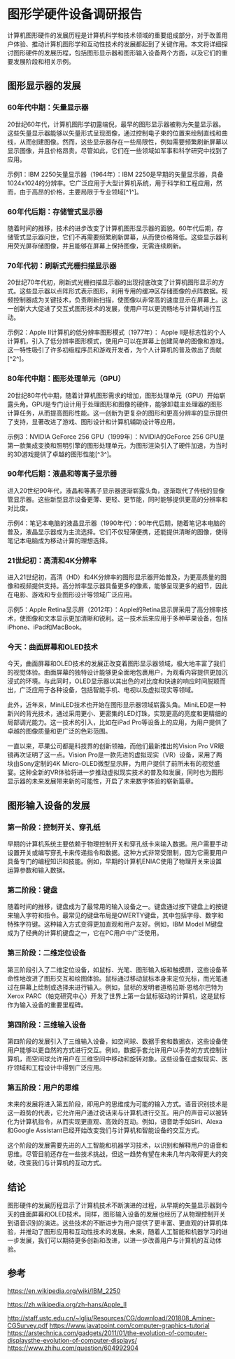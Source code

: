 # 图形学硬件设备调研报告

计算机图形硬件的发展历程是计算机科学和技术领域的重要组成部分，对于改善用户体验、推动计算机图形学和互动性技术的发展都起到了关键作用。本文将详细探讨图形硬件的发展历程，包括图形显示器和图形输入设备两个方面，以及它们的重要发展阶段和相关示例。

## 图形显示器的发展

### 60年代中期：矢量显示器

20世纪60年代，计算机图形学初露端倪，最早的图形显示器被称为矢量显示器。这些矢量显示器能够以矢量形式呈现图像，通过控制电子束的位置来绘制直线和曲线，从而创建图像。然而，这些显示器存在一些局限性，例如需要频繁刷新屏幕以显示图像，并且价格昂贵。尽管如此，它们在一些领域如军事和科学研究中找到了应用。

示例1：IBM 2250矢量显示器（1964年）：IBM 2250是早期的矢量显示器，具备1024x1024的分辨率。它广泛应用于大型计算机系统，用于科学和工程应用，然而，由于高昂的价格，主要局限于专业领域[^1^]。

### 60年代后期：存储管式显示器

随着时间的推移，技术的进步改变了计算机图形显示器的面貌。60年代后期，存储管式显示器问世，它们不再需要频繁刷新屏幕，从而使价格降低。这些显示器利用荧光屏存储图像，并且能够在屏幕上保持图像，无需连续刷新。

### 70年代初：刷新式光栅扫描显示器

20世纪70年代初，刷新式光栅扫描显示器的出现彻底改变了计算机图形显示的方式。这些显示器以点阵形式表示图形，利用专用的缓冲区存储图像的点阵数据。视频控制器成为关键技术，负责刷新扫描，使图像以非常高的速度显示在屏幕上。这一创新大大促进了交互式图形技术的发展，使用户可以更流畅地与计算机进行互动。

示例2：Apple II计算机的低分辨率图形模式（1977年）： Apple II是标志性的个人计算机，引入了低分辨率图形模式，使用户可以在屏幕上创建简单的图像和游戏。这一特性吸引了许多初级程序员和游戏开发者，为个人计算机的普及做出了贡献[^2^]。

### 80年代中期：图形处理单元（GPU）

20世纪80年代中期，随着计算机图形需求的增加，图形处理单元（GPU）开始崭露头角。GPU是专门设计用于处理图形和图像的硬件，能够卸载主处理器的图形计算任务，从而提高图形性能。这一创新为更复杂的图形和更高分辨率的显示提供了支持，显著改进了游戏、图形设计和计算机辅助设计等应用。

示例3：NVIDIA GeForce 256 GPU（1999年）：NVIDIA的GeForce 256 GPU是第一款集成变换和照明引擎的图形处理单元，为图形渲染引入了硬件加速，为当时的3D游戏提供了卓越的图形性能[^3^]。

### 90年代后期：液晶和等离子显示器

进入20世纪90年代，液晶和等离子显示器逐渐崭露头角，逐渐取代了传统的显像管显示器。这些新型显示设备更薄、更轻、更节能，同时能够提供更高的分辨率和对比度。

示例4：笔记本电脑的液晶显示器（1990年代）：90年代后期，随着笔记本电脑的普及，液晶显示器成为主流选择。它们不仅轻薄便携，还能提供清晰的图像，使得笔记本电脑成为移动计算的理想选择。

### 21世纪初：高清和4K分辨率

进入21世纪初，高清（HD）和4K分辨率的图形显示器开始普及，为更高质量的图像和视频提供支持。高分辨率显示器具备更多的像素，能够呈现更多的细节，因此在电影、游戏和专业图形设计等领域广泛应用。

示例5：Apple Retina显示屏（2012年）：Apple的Retina显示屏采用了高分辨率技术，使图像和文本显示更加清晰和锐利。这一技术后来应用于多种苹果设备，包括iPhone、iPad和MacBook。

### 今天：曲面屏幕和OLED技术

今天，曲面屏幕和OLED技术的发展正改变着图形显示器领域，极大地丰富了我们的视觉体验。曲面屏幕的独特设计能够更全面地包裹用户，为观看内容提供更加沉浸式的环境。与此同时，OLED显示器以其出色的对比度和快速的响应时间脱颖而出，广泛应用于各种设备，包括智能手机、电视以及虚拟现实等领域。

此外，近年来，MiniLED技术也开始在图形显示器领域崭露头角。MiniLED是一种新兴的背光技术，通过采用更小、更密集的LED灯珠，实现更高的亮度和更精细的局部调光能力。这一技术的引入，比如在iPad Pro等设备上的应用，为用户提供了卓越的图像质量和更广泛的色彩范围。

一直以来，苹果公司都是科技界的创新领袖，而他们最新推出的Vision Pro VR眼镜再次证明了这一点。Vision Pro是一款先进的虚拟现实（VR）设备，采用了两块由Sony定制的4K Micro-OLED微型显示屏，为用户提供了前所未有的视觉盛宴。这种全新的VR体验将进一步推动虚拟现实技术的普及和发展，同时也为图形显示器的未来发展带来新的可能性，开启了未来数字体验的崭新篇章。

## 图形输入设备的发展

### 第一阶段：控制开关、穿孔纸

早期的计算机系统主要依赖于物理控制开关和穿孔纸卡来输入数据。用户需要手动设置开关或编写穿孔卡来传递指令和数据。这种方式非常受限制，因为它需要用户具备专门的编程知识和技能。例如，早期的计算机ENIAC使用了物理开关来设置运算参数和输入数据。

### 第二阶段：键盘

随着时间的推移，键盘成为了最常用的输入设备之一。键盘通过按下键盘上的按键来输入字符和指令。最常见的键盘布局是QWERTY键盘，其中包括字母、数字和特殊字符键。这种输入方式变得更加直观和用户友好。例如，IBM Model M键盘成为了经典的计算机键盘之一，它在PC用户中广泛使用。

### 第三阶段：二维定位设备

第三阶段引入了二维定位设备，如鼠标、光笔、图形输入板和触摸屏，这些设备革命性地改进了图形交互和绘图体验。鼠标通过移动鼠标本身来定位光标，而光笔通过在屏幕上绘制或选择来进行输入。例如，鼠标的发明者道格拉斯·恩格尔巴特为Xerox PARC（帕克研究中心）开发了世界上第一台鼠标驱动的计算机，这是鼠标作为输入设备的重要里程碑。

### 第四阶段：三维输入设备

第四阶段的发展引入了三维输入设备，如空间球、数据手套和数据衣，这些设备使用户能够以更自然的方式进行交互。例如，数据手套允许用户以手势的方式控制计算机，而空间球允许用户在三维空间中移动和旋转对象。这些设备在虚拟现实、医疗领域和工程设计中得到广泛应用。

### 第五阶段：用户的思维

未来的发展将进入第五阶段，即用户的思维成为可能的输入方式。语音识别技术是这一趋势的代表，它允许用户通过说话来与计算机进行交互。用户的声音可以被转化为计算机指令，从而实现更直观、高效的互动。例如，语音助手如Siri、Alexa和Google Assistant已经开始改变我们与计算机和智能设备的交互方式。

这个阶段的发展需要先进的人工智能和机器学习技术，以识别和解释用户的语音和思维。尽管目前还存在一些技术挑战，但这一趋势有望在未来几年内取得更大的突破，改变我们与计算机的互动方式。

## 结论

图形硬件的发展历程显示了计算机技术不断演进的过程，从早期的矢量显示器到今天的曲面屏幕和OLED技术。同样，图形输入设备的发展也经历了从物理控制开关到语音识别的演进。这些技术的不断进步为用户提供了更丰富、更直观的计算机体验，并推动了图形应用和互动性技术的发展。未来，随着人工智能和机器学习的进一步发展，我们可以期待更多创新和改进，以进一步改善用户与计算机的互动体验。

## 参考

<https://en.wikipedia.org/wiki/IBM_2250>

<https://zh.wikipedia.org/zh-hans/Apple_II>

<http://staff.ustc.edu.cn/~lgliu/Resources/CG/download/201808_Aminer-CGSurvey.pdf>
<https://www.javatpoint.com/computer-graphics-tutorial>
<https://arstechnica.com/gadgets/2011/01/the-evolution-of-computer-displaysthe-evolution-of-computer-displays/>
<https://www.zhihu.com/question/604992904>